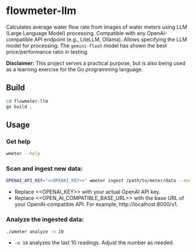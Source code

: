 # flowmeter-llm

Calculates average water flow rate from images of water meters using LLM (Large Language Model) processing.  Compatible with any OpenAI-compatible API endpoint (e.g., LiteLLM, Ollama).  Allows specifying the LLM model for processing.  The `gemini-flash` model has shown the best price/performance ratio in testing.

**Disclaimer:** This project serves a practical purpose, but is also being used as a learning exercise for the Go programming language.

## Build

```bash
cd flowmeter-llm
go build .
```

## Usage

### Get help

```bash
wmeter --help
```

### Scan and ingest new data:

```bash
OPENAI_API_KEY="<<OPENAI_KEY>>" wmeter ingest /path/to/meter/data --endpoint "<<OPEN_AI_COMPATIBLE_BASE_URL>>"
```

* Replace <<OPENAI_KEY>> with your actual OpenAI API key.
* Replace <<OPEN_AI_COMPATIBLE_BASE_URL>> with the base URL of your OpenAI-compatible API.  For example, http://localhost:8000/v1.
     

### Analyze the ingested data:

```bash
./wmeter analyze -n 10
```

* `-n 10` analyzes the last 10 readings. Adjust the number as needed.
